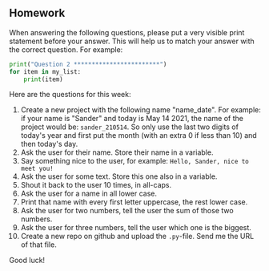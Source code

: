 Homework
-

When answering the following questions, please put a very visible print statement before your answer. This will help us to match your answer with the correct question. For example:

```Python
print("Question 2 ************************")
for item in my_list:
    print(item)
```

Here are the questions for this week:

1. Create a new project with the following name "name_date". For example: if your name is "Sander" and today is May 14 2021, the name of the project would be: `sander_210514`. So only use the last two digits of today's year and first put the month (with an extra 0 if less than 10) and then today's day.
1. Ask the user for their name. Store their name in a variable.
1. Say something nice to the user, for example: `Hello, Sander, nice to meet you!`
1. Ask the user for some text. Store this one also in a variable.
1. Shout it back to the user 10 times, in all-caps.
1. Ask the user for a name in all lower case.
1. Print that name with every first letter uppercase, the rest lower case.
1. Ask the user for two numbers, tell the user the sum of those two numbers.
1. Ask the user for three numbers, tell the user which one is the biggest.
1. Create a new repo on github and upload the `.py`-file. Send me the URL of that file.

Good luck!
